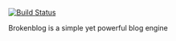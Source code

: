 [![Build Status](https://travis-ci.com/fredlahde/brokenblog.svg?branch=master)](https://travis-ci.com/fredlahde/brokenblog)

Brokenblog is a simple yet powerful blog engine
